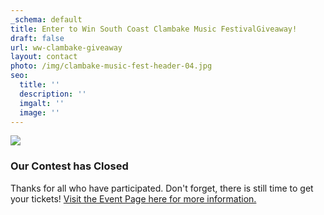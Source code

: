 ```yaml
---
_schema: default
title: Enter to Win South Coast Clambake Music FestivalGiveaway!
draft: false
url: ww-clambake-giveaway
layout: contact
photo: /img/clambake-music-fest-header-04.jpg
seo:
  title: ''
  description: ''
  imgalt: ''
  image: ''
---
```

![](/img/clambake-giveaway-header-695x322.jpg)

### Our Contest has Closed

Thanks for all who have participated. Don't forget, there is still time to get your tickets!&nbsp;[Visit the Event Page here for more information.](/event/south-coast-clambake-music-festival/)&nbsp;